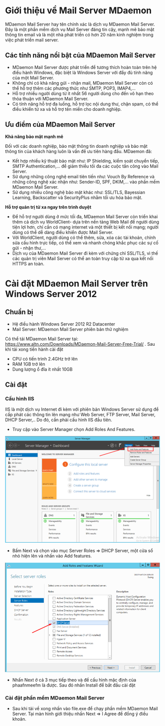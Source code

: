 # Giới thiệu về Mail Server MDaemon
MDaemon Mail Server hay tên chính xác là dịch vụ MDaemon Mail Server. Đây là một phần mềm dịch vụ Mail Server đáng tin cậy, mạnh mẽ bảo mật thông tin email và là một nhà phát triển có hơn 20 năm kinh nghiệm trong việc phát triển mail server.

## Các tính năng nổi bật của MDaemon Mail Server

- MDaemon Mail Server được phát triển để tương thích hoàn toàn trên hệ điều hành Windows, đặc biệt là Windows Server với đầy đủ tính năng của một Mail Server.
- Không chỉ có khả năng gửi - nhận mail, MDaemon Mail Server còn có thể hỗ trợ thêm các phương thức như SMTP, POP3, IMAP4,...
- Hỗ trợ nhiều người dùng từ ít nhất 56 người dùng cho đến vô hạn theo thỏa thuận với MDaemon Mail Server.
- Có tính năng hỗ trợ đa luồng, hỗ trợ lọc nội dung thư, chặn spam, có thể điều khiển từ xa và hỗ trợ tên miền cho doanh nghiệp.

## Ưu điểm của MDaemon Mail Server

**Khả năng bảo mật mạnh mẽ**

Đối với các doanh nghiệp, bảo mật thông tin doanh nghiệp và bảo mật thông tin của khách hàng luôn là vấn đề ưu tiên hàng đầu. MDaemon đã:

- Kết hợp nhiều kỹ thuật bảo mật như: IP Shielding, kiểm soát chuyển tiếp, SMTP Authentication,... để giảm thiểu tối đa các cuộc tấn công vào Mail Server.
- Sử dụng những công nghệ email tiên tiến như: Vouch By Reference và những công nghệ xác nhận như: Sender-ID, SPF, DKIM,... vào phần mềm MDaemon Mail Server.
- Sử dụng nhiều công nghệ bảo mật khác như: SSL/TLS, Bayessian Learning, Backscatter và SecurityPlus nhằm tối ưu hóa bảo mật.

**Hỗ trợ quản trị từ xa ngay trên trình duyệt**

- Để hỗ trợ người dùng ở mức tối đa, MDaemon Mail Server còn triển khai thêm cả dịch vụ WorldClient- dựa trên nền tảng Web Mail để người dùng tiện lợi hơn, chỉ cần có mạng internet và một thiết bị kết nối mạng; người dùng có thể dễ dàng điều khiển được Mail Server.
- Với WorldClient, người dùng có thể thêm, sửa, xóa các tài khoản, chỉnh sửa cấu hình trực tiếp, có thể xem và nhanh chóng khắc phục các sự cố gửi - nhận thư,...
- Dịch vụ của MDaemon Mail Server đi kèm với chứng chỉ SSL/TLS, vì thế các quản trị viên Mail Server có thể an toàn truy cập từ xa qua kết nối HTTPS an toàn.

# Cài đặt MDaemon Mail Server trên Windows Server 2012

## Chuẩn bị

- Hệ điều hành Windows Server 2012 R2 Datacenter
- Mail Server: MDaemon Mail Server phiên bản thử nghiệm

Có thể tải MDaemon Mail Server tại: https://www.altn.com/Downloads/MDaemon-Mail-Server-Free-Trial/ . Sau khi tải xong tiến hành cài đặt

- CPU có tiến trình 2.4GHz trở lên
- RAM 1GB trở lên
- Dung lượng ổ đĩa ít nhất 10GB

## Cài đặt

### Cấu hình IIS

IIS là một dịch vụ Internet đi kèm với phiên bản Windows Server sử dụng để cấp phát các thông tin lên mạng như Web Server, FTP Server, Mail Server, DHCP Server,.. Do đó, cần phải cấu hình IIS đầu tiên.

- Truy cập vào Server Manager chọn Add Roles And Features.

<img src="img/1.png">

- Bấm Next và chọn vào mục Server Roles => DHCP Server, một cửa sổ nhỏ hiện lên và nhấn vào Add features.

<img src="img/2.png">

- Nhấn Next ở cả 3 mục tiếp theo và để cấu hình mặc định của phaafnmeefm là được. Sau đó nhấn Install để bắt đầu cài đặt

### Cài đặt phần mềm MDaemon Mail Server

- Sau khi tải về xong nhấn vào file.exe để chạy phần mềm MDaemon Mail Server. Tại màn hình giới thiệu nhấn Next => I Agree để đồng ý điều khoản.

